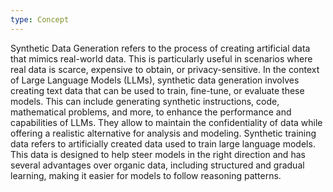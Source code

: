 ```yaml
---
type: Concept
---
```


Synthetic Data Generation refers to the process of creating artificial data that mimics real-world data. This is particularly useful in scenarios where real data is scarce, expensive to obtain, or privacy-sensitive. In the context of Large Language Models (LLMs), synthetic data generation involves creating text data that can be used to train, fine-tune, or evaluate these models. This can include generating synthetic instructions, code, mathematical problems, and more, to enhance the performance and capabilities of LLMs. They allow to maintain the confidentiality of data while offering a realistic alternative for analysis and modeling. Synthetic training data refers to artificially created data used to train large language models. This data is designed to help steer models in the right direction and has several advantages over organic data, including structured and gradual learning, making it easier for models to follow reasoning patterns.